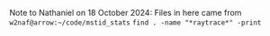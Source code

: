 Note to Nathaniel on 18 October 2024: Files in here came from 
`w2naf@arrow:~/code/mstid_stats`
`find . -name "*raytrace*" -print`

